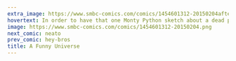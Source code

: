```yaml
---
extra_image: https://www.smbc-comics.com/comics/1454601312-20150204after.png
hovertext: In order to have that one Monty Python sketch about a dead parrot, you must first invent mortality.
image: https://www.smbc-comics.com/comics/1454601312-20150204.png
next_comic: neato
prev_comic: hey-bros
title: A Funny Universe
---
```


